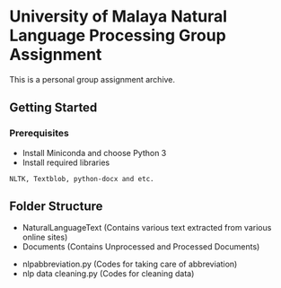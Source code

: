 # University of Malaya Natural Language Processing Group Assignment

This is a personal group assignment archive.

## Getting Started



### Prerequisites

* Install Miniconda and choose Python 3
* Install required libraries

```
NLTK, Textblob, python-docx and etc.
```



## Folder Structure
 - NaturalLanguageText (Contains various text extracted from various online sites)
 - Documents (Contains Unprocessed and Processed Documents)
 * nlpabbreviation.py (Codes for taking care of abbreviation)
 * nlp data cleaning.py (Codes for cleaning data)